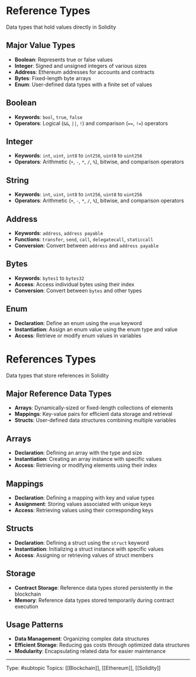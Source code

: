 # Reference Types

Data types that hold values directly in Solidity

## Major Value Types

-   **Boolean**: Represents true or false values
-   **Integer**: Signed and unsigned integers of various sizes
-   **Address**: Ethereum addresses for accounts and contracts
-   **Bytes**: Fixed-length byte arrays
-   **Enum**: User-defined data types with a finite set of values

## Boolean

-   **Keywords**: `bool`, `true`, `false`
-   **Operators**: Logical (`&&`, `||`, `!`) and comparison (`==`, `!=`) operators

## Integer

-   **Keywords**: `int`, `uint`, `int8` to `int256`, `uint8` to `uint256`
-   **Operators**: Arithmetic (`+`, `-`, `*`, `/`, `%`), bitwise, and comparison operators

## String

-   **Keywords**: `int`, `uint`, `int8` to `int256`, `uint8` to `uint256`
-   **Operators**: Arithmetic (`+`, `-`, `*`, `/`, `%`), bitwise, and comparison operators

## Address

-   **Keywords**: `address`, `address payable`
-   **Functions**: `transfer`, `send`, `call`, `delegatecall`, `staticcall`
-   **Conversion**: Convert between `address` and `address payable`

## Bytes

-   **Keywords**: `bytes1` to `bytes32`
-   **Access**: Access individual bytes using their index
-   **Conversion**: Convert between `bytes` and other types

## Enum

-   **Declaration**: Define an enum using the `enum` keyword
-   **Instantiation**: Assign an enum value using the enum type and value
-   **Access**: Retrieve or modify enum values in variables


# References Types

Data types that store references in Solidity

## Major Reference Data Types

-   **Arrays**: Dynamically-sized or fixed-length collections of elements
-   **Mappings**: Key-value pairs for efficient data storage and retrieval
-   **Structs**: User-defined data structures combining multiple variables

## Arrays

-   **Declaration**: Defining an array with the type and size
-   **Instantiation**: Creating an array instance with specific values
-   **Access**: Retrieving or modifying elements using their index

## Mappings

-   **Declaration**: Defining a mapping with key and value types
-   **Assignment**: Storing values associated with unique keys
-   **Access**: Retrieving values using their corresponding keys

## Structs

-   **Declaration**: Defining a struct using the `struct` keyword
-   **Instantiation**: Initializing a struct instance with specific values
-   **Access**: Assigning or retrieving values of struct members

## Storage

-   **Contract Storage**: Reference data types stored persistently in the blockchain
-   **Memory**: Reference data types stored temporarily during contract execution

## Usage Patterns

-   **Data Management**: Organizing complex data structures
-   **Efficient Storage**: Reducing gas costs through optimized data structures
-   **Modularity**: Encapsulating related data for easier maintenance


___
Type: #subtopic 
Topics: [[Blockchain]], [[Ethereum]], [[Solidity]]

